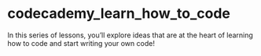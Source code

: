# codecademy_learn_how_to_code
In this series of lessons, you’ll explore ideas that are at the heart of learning how to code and start writing your own code! 
